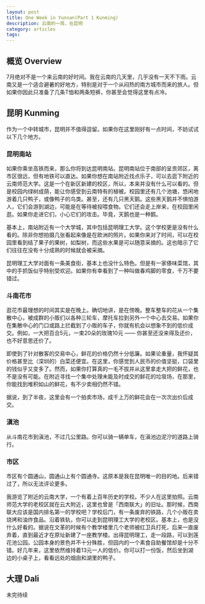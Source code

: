 ```yaml
---
layout: post
title: One Week in Yunnan(Part 1 Kunming)
description: 云南的一周，在昆明
category: articles
tags: 
---
```


## 概览 Overview
7月绝对不是一个来云南的好时间。我在云南的几天里，几乎没有一天不下雨。云南又是一个适合避暑的好地方，特别是对于一个从闷热的南方城市而来的旅人。但如果你因此只准备了几条T恤和两条短裤，你甚至会觉得这里有点冷。

## 昆明 Kunming ##
作为一个中转城市，昆明并不值得逗留。如果你在这里刚好有一点时间，不妨试试以下几个地方。

### 昆明南站 ### 
如果你乘坐高铁而来，那么你将到达昆明南站。昆明南站位于南部的呈贡郊区，离市区很远，但有地铁可以直达。如果你想在南站附近找点乐子，可以去逛下附近的云南师范大学。这是一个在新区新建的校区，所以，本来并没有什么可以看的。但是校园内绿树成荫，能让你感受到云南特有的植被。校园里还有几个池塘，悠闲地游着几只鸭子，或像鸭子的鸟类。甚至，还有几只黑天鹅。这些黑天鹅并不惧怕游人，它们会游到湖边，可能是在等待被投喂食物。它们还会走上岸来，在校园里闲逛。如果你走进它们，小心它们的攻击。毕竟，天鹅也是一种鹅。

基本上，南站附近有一个大学城，其中包括昆明理工大学。这个学校更是没有什么看的。除非你想拍摄几张看起来像是在欧洲的照片。如果你来对了时间，可以在校园里看到结了果子的果树，如梨树，而这些水果是可以随意采摘的。这也暗示了它们往往在没有十分成熟的时候就会被采摘。

昆明理工大学对面有一条美食街，基本上也没什么特色。但是有一家傣味菜馆，其中的手抓饭似乎特别受欢迎。如果你有幸看到了一种叫做春鸡脚的零食，千万不要错过。

### 斗南花市 ###
逛花市最理想的时间其实是在晚上。确切地讲，是在傍晚。整车整车的花从一个集散中心，被成群的小贩们以各种三轮车，摩托车拉到另外一个中心去交易。如果你在集散中心的门口或路上拦截到了小贩的车子，你就有机会以想象不到的低价成交。例如，一大把百合5元，一束20朵的玫瑰10元 —— 你甚至还没来得及还价，也不好意思还价了。

即使到了针对散客的交易中心，鲜花的价格仍然十分低廉。如果论重量，我怀疑其价格甚至比（深圳的）白菜还便宜。在这里，你感觉到人民币的价值坚挺，口袋里的钱似乎又变多了。然而，如果你打算真的一毛不拔并从这里拿走大把的鲜花，也不是没有可能。在附近寻找一个集中处理未能及时成交的鲜花的垃圾场，在那里，你能找到堆积如山的鲜花，有不少卖相仍然不错。

据说，到了半夜，这里会有一个拍卖市场，成千上万的鲜花会在一次次出价后成交。

### 滇池 ###
从斗南花市到滇池，不过几公里路。你可以骑一辆单车，在滇池边泥泞的道路上骑行。

### 市区 ###
市区有个圆通山，圆通山上有个圆通寺。这原本是我在昆明唯一的目的地。后来错过了，所以无法评论更多。

我游览了附近的云南大学，一个有着上百年历史的学校。不少人在这里拍照。云南师范大学的老校区就在云大附近，这里也曾是「西南联大」的旧址。那时候，西南联大应该是国内排名第一的学校吧？学校后门，有一条废弃的铁路，几个小贩在卖烧烤和油炸食品。沿着铁轨，你可以走到昆明理工大学的老校区。基本上，也是没什么好看的。据说在文革的时候有个教学楼里几个老师被红卫兵打死，后来一直废弃着，直到最近才在原址新建了一座教学楼。出得昆明理工，走一段路，可以到莲花池公园。公园本身的景色并不十分殊胜，但园内的一个素食自助餐馆却是十分不错。好几年来，这里依然维持着13元一人的低价。你可以打一份饭，然后坐到湖边的小桌子上，看看远处的烟囱和湖里的鸭子。

## 大理 Dali ##
未完待续
